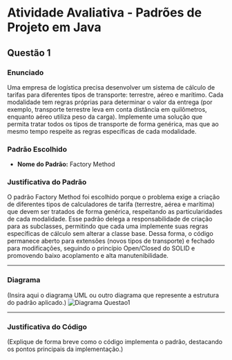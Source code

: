 # Atividade Avaliativa - Padrões de Projeto em Java

## Questão 1

### Enunciado
Uma empresa de logística precisa desenvolver um sistema de cálculo de tarifas para diferentes tipos de transporte: terrestre, aéreo e marítimo.
Cada modalidade tem regras próprias para determinar o valor da entrega (por exemplo, transporte terrestre leva em conta distância em quilômetros, enquanto aéreo utiliza peso da carga).
Implemente uma solução que permita tratar todos os tipos de transporte de forma genérica, mas que ao mesmo tempo respeite as regras específicas de cada modalidade.

### Padrão Escolhido
- **Nome do Padrão:** Factory Method 

### Justificativa do Padrão
O padrão Factory Method foi escolhido porque o problema exige a criação de diferentes tipos de calculadores de tarifa (terrestre, aérea e marítima) que devem ser tratados de forma genérica, respeitando as particularidades de cada modalidade. Esse padrão delega a responsabilidade de criação para as subclasses, permitindo que cada uma implemente suas regras específicas de cálculo sem alterar a classe base. Dessa forma, o código permanece aberto para extensões (novos tipos de transporte) e fechado para modificações, seguindo o princípio Open/Closed do SOLID e promovendo baixo acoplamento e alta manutenibilidade.

---

### Diagrama
(Insira aqui o diagrama UML ou outro diagrama que represente a estrutura do padrão aplicado.)
![Diagrama Questao1]("")

---

### Justificativa do Código
(Explique de forma breve como o código implementa o padrão, destacando os pontos principais da implementação.)
